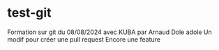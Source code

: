 # test-git
Formation sur git du 08/08/2024 avec KUBA
par Arnaud Dole adole
Un modif pour créer une pull request
Encore une feature